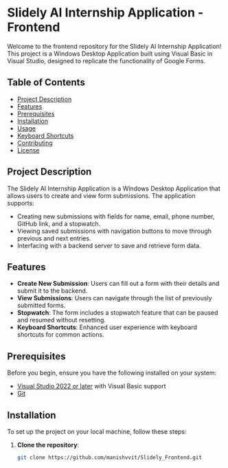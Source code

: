 # Slidely AI Internship Application - Frontend

Welcome to the frontend repository for the Slidely AI Internship Application! This project is a Windows Desktop Application built using Visual Basic in Visual Studio, designed to replicate the functionality of Google Forms. 

## Table of Contents

- [Project Description](#project-description)
- [Features](#features)
- [Prerequisites](#prerequisites)
- [Installation](#installation)
- [Usage](#usage)
- [Keyboard Shortcuts](#keyboard-shortcuts)
- [Contributing](#contributing)
- [License](#license)

## Project Description

The Slidely AI Internship Application is a Windows Desktop Application that allows users to create and view form submissions. The application supports:
- Creating new submissions with fields for name, email, phone number, GitHub link, and a stopwatch.
- Viewing saved submissions with navigation buttons to move through previous and next entries.
- Interfacing with a backend server to save and retrieve form data.

## Features

- **Create New Submission**: Users can fill out a form with their details and submit it to the backend.
- **View Submissions**: Users can navigate through the list of previously submitted forms.
- **Stopwatch**: The form includes a stopwatch feature that can be paused and resumed without resetting.
- **Keyboard Shortcuts**: Enhanced user experience with keyboard shortcuts for common actions.

## Prerequisites

Before you begin, ensure you have the following installed on your system:

- [Visual Studio 2022 or later](https://visualstudio.microsoft.com/) with Visual Basic support
- [Git](https://git-scm.com/)

## Installation

To set up the project on your local machine, follow these steps:

1. **Clone the repository**:

   ```bash
   git clone https://github.com/manishvvit/Slidely_Frontend.git
